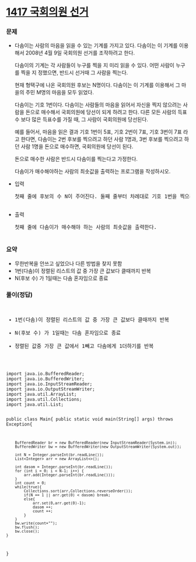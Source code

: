 # [1417 국회의원 선거](https://www.acmicpc.net/problem/1417)

<h3>문제</h3>
<ul>
  <li>다솜이는 사람의 마음을 읽을 수 있는 기계를 가지고 있다. 다솜이는 이 기계를 이용해서 2008년 4월 9일 국회의원 선거를 조작하려고 한다.

다솜이의 기계는 각 사람들이 누구를 찍을 지 미리 읽을 수 있다. 어떤 사람이 누구를 찍을 지 정했으면, 반드시 선거때 그 사람을 찍는다.

현재 형택구에 나온 국회의원 후보는 N명이다. 다솜이는 이 기계를 이용해서 그 마을의 주민 M명의 마음을 모두 읽었다.

다솜이는 기호 1번이다. 다솜이는 사람들의 마음을 읽어서 자신을 찍지 않으려는 사람을 돈으로 매수해서 국회의원에 당선이 되게 하려고 한다. 다른 모든 사람의 득표수 보다 많은 득표수를 가질 때, 그 사람이 국회의원에 당선된다.

예를 들어서, 마음을 읽은 결과 기호 1번이 5표, 기호 2번이 7표, 기호 3번이 7표 라고 한다면, 다솜이는 2번 후보를 찍으려고 하던 사람 1명과, 3번 후보를 찍으려고 하던 사람 1명을 돈으로 매수하면, 국회의원에 당선이 된다.

돈으로 매수한 사람은 반드시 다솜이를 찍는다고 가정한다.

다솜이가 매수해야하는 사람의 최솟값을 출력하는 프로그램을 작성하시오.</li>
  <li>입력
  <pre>
첫째 줄에 후보의 수 N이 주어진다. 둘째 줄부터 차례대로 기호 1번을 찍으려고 하는 사람의 수, 기호 2번을 찍으려고 하는 수, 이렇게 총 N개의 줄에 걸쳐 입력이 들어온다. N은 50보다 작거나 같은 자연수이고, 득표수는 100보다 작거나 같은 자연수이다.
  </pre>
  </li>
  <li>출력
  <pre>
첫째 줄에 다솜이가 매수해야 하는 사람의 최솟값을 출력한다.
  </pre>
  </li>
</ul>

<h3>요약</h3>
<ul>
<li>무한반복을 안쓰고 싶었으나 다른 방법을 찾지 못함</li>
<li>1번(다솜)이 정렬된 리스트의 값 중 가장 큰 값보다 클때까지 반복 </li>
<li>N(후보 수) 가 1일때는 다솜 혼자임으로 종료</li>
</ul>


<h3>풀이(정답)</h3>
<pre>
<ul>
<li>1번(다솜)이 정렬된 리스트의 값 중 가장 큰 값보다 클때까지 반복 </li>
<li>N(후보 수) 가 1일때는 다솜 혼자임으로 종료</li>
<li>정렬된 값중 가장 큰 값에서 1빼고 다솜에게 1더하기를 반복</li>
</ul>
<code>
import java.io.BufferedReader;
import java.io.BufferedWriter;
import java.io.InputStreamReader;
import java.io.OutputStreamWriter;
import java.util.ArrayList;
import java.util.Collections;
import java.util.List;

public class Main{
    public static void main(String[] args) throws Exception{

        BufferedReader br = new BufferedReader(new InputStreamReader(System.in));
        BufferedWriter bw = new BufferedWriter(new OutputStreamWriter(System.out));

        int N = Integer.parseInt(br.readLine());
        List<Integer> arr = new ArrayList<>();

        int dasom = Integer.parseInt(br.readLine());
        for (int i = 0; i < N-1; i++) {
            arr.add(Integer.parseInt(br.readLine()));
        }
        int count = 0;
        while(true){
            Collections.sort(arr,Collections.reverseOrder());
            if(N == 1 || arr.get(0) < dasom) break;
            else{
                arr.set(0,arr.get(0)-1);
                dasom ++;
                count ++;
            }
        }
        bw.write(count+"");
        bw.flush();
        bw.close();
    }
}

</code>
</pre>